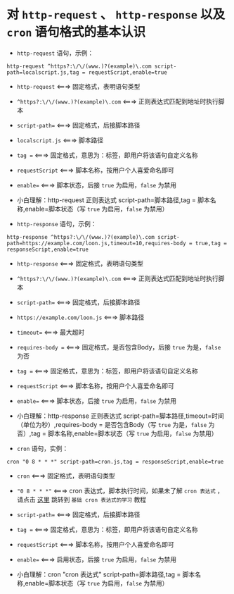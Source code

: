 # 对 `http-request` 、 `http-response` 以及 `cron` 语句格式的基本认识

- `http-request` 语句，示例：
```
http-request ^https?:\/\/(www.)?(example)\.com script-path=localscript.js,tag = requestScript,enable=true
```
  - `http-request` <===> 固定格式，表明语句类型
  
  - `^https?:\/\/(www.)?(example)\.com` <===> 正则表达式匹配到地址时执行脚本
  
  - `script-path=` <===> 固定格式，后接脚本路径
  
  - `localscript.js` <===> 脚本路径
  
  - `tag =` <===> 固定格式，意思为：标签，即用户将该语句自定义名称
  
  - `requestScript` <===> 脚本名称，按用户个人喜爱命名即可
  
  - `enable=` <===> 脚本状态，后接 `true` 为启用，`false` 为禁用
  
  - 小白理解：http-request 正则表达式 script-path=脚本路径,tag = 脚本名称,enable=脚本状态（写 `true` 为启用，`false` 为禁用）
  
- `http-response` 语句，示例：
```
http-response ^https?:\/\/(www.)?(example)\.com script-path=https://example.com/loon.js,timeout=10,requires-body = true,tag = responseScript,enable=true
```
  - `http-response` <===> 固定格式，表明语句类型
  
  - `^https?:\/\/(www.)?(example)\.com` <===> 正则表达式匹配到地址时执行脚本
  
  - `script-path=` <===> 固定格式，后接脚本路径
  
  - `https://example.com/loon.js` <===> 脚本路径
  
  - `timeout=` <===> 最大超时
  
  - `requires-body =` <===> 固定格式，是否包含Body，后接 `true` 为是，`false` 为否
  
  - `tag =` <===> 固定格式，意思为：标签，即用户将该语句自定义名称
  
  - `requestScript` <===> 脚本名称，按用户个人喜爱命名即可
  
  - `enable=` <===> 脚本状态，后接 `true` 为启用，`false` 为禁用
  
  - 小白理解：http-response 正则表达式 script-path=脚本路径,timeout=时间（单位为秒）,requires-body = 是否包含Body（写 `true` 为是，`false` 为否）,tag = 脚本名称,enable=脚本状态（写 `true` 为启用，`false` 为禁用）
  
- `cron` 语句，实例：
```
cron "0 8 * * *" script-path=cron.js,tag = responseScript,enable=true
```
  - `cron` <===> 固定格式，表明语句类型
  
  - `"0 8 * * *"` <===> cron 表达式，脚本执行时间，如果未了解 `cron 表达式` ，请点击 [这里](https://github.com/chiupam/tutorial/blob/master/Loon/Plus/cron.md) 跳转到 `基础 cron 表达式的学习` 教程
  
  - `script-path=` <===> 固定格式，后接脚本路径
  
  - `tag =` <===> 固定格式，意思为：标签，即用户将该语句自定义名称
  
  - `requestScript` <===> 脚本名称，按用户个人喜爱命名即可
  
  - `enable=` <===> 启用状态，后接 `true` 为启用，`false` 为禁用
  
  - 小白理解：cron "cron 表达式" script-path=脚本路径,tag = 脚本名称,enable=脚本状态（写 `true` 为启用，`false` 为禁用）
